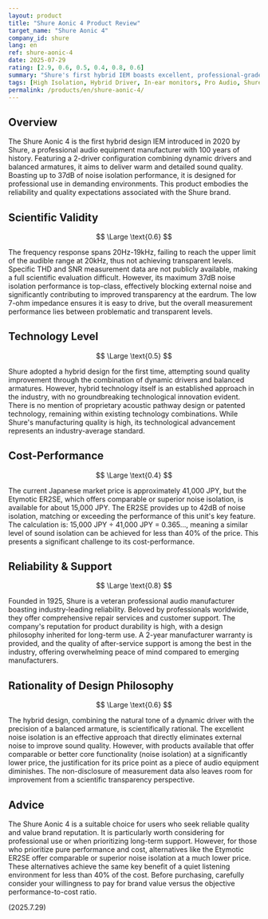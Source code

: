 ```yaml
---
layout: product
title: "Shure Aonic 4 Product Review"
target_name: "Shure Aonic 4"
company_id: shure
lang: en
ref: shure-aonic-4
date: 2025-07-29
rating: [2.9, 0.6, 0.5, 0.4, 0.8, 0.6]
summary: "Shure's first hybrid IEM boasts excellent, professional-grade noise isolation. However, it faces significant cost-performance challenges as products with comparable isolation are available at a much lower price."
tags: [High Isolation, Hybrid Driver, In-ear monitors, Pro Audio, Shure]
permalink: /products/en/shure-aonic-4/
---
```

## Overview

The Shure Aonic 4 is the first hybrid design IEM introduced in 2020 by Shure, a professional audio equipment manufacturer with 100 years of history. Featuring a 2-driver configuration combining dynamic drivers and balanced armatures, it aims to deliver warm and detailed sound quality. Boasting up to 37dB of noise isolation performance, it is designed for professional use in demanding environments. This product embodies the reliability and quality expectations associated with the Shure brand.

## Scientific Validity

$$ \Large \text{0.6} $$

The frequency response spans 20Hz-19kHz, failing to reach the upper limit of the audible range at 20kHz, thus not achieving transparent levels. Specific THD and SNR measurement data are not publicly available, making a full scientific evaluation difficult. However, its maximum 37dB noise isolation performance is top-class, effectively blocking external noise and significantly contributing to improved transparency at the eardrum. The low 7-ohm impedance ensures it is easy to drive, but the overall measurement performance lies between problematic and transparent levels.

## Technology Level

$$ \Large \text{0.5} $$

Shure adopted a hybrid design for the first time, attempting sound quality improvement through the combination of dynamic drivers and balanced armatures. However, hybrid technology itself is an established approach in the industry, with no groundbreaking technological innovation evident. There is no mention of proprietary acoustic pathway design or patented technology, remaining within existing technology combinations. While Shure's manufacturing quality is high, its technological advancement represents an industry-average standard.

## Cost-Performance

$$ \Large \text{0.4} $$

The current Japanese market price is approximately 41,000 JPY, but the Etymotic ER2SE, which offers comparable or superior noise isolation, is available for about 15,000 JPY. The ER2SE provides up to 42dB of noise isolation, matching or exceeding the performance of this unit's key feature. The calculation is: 15,000 JPY ÷ 41,000 JPY = 0.365..., meaning a similar level of sound isolation can be achieved for less than 40% of the price. This presents a significant challenge to its cost-performance.

## Reliability & Support

$$ \Large \text{0.8} $$

Founded in 1925, Shure is a veteran professional audio manufacturer boasting industry-leading reliability. Beloved by professionals worldwide, they offer comprehensive repair services and customer support. The company's reputation for product durability is high, with a design philosophy inherited for long-term use. A 2-year manufacturer warranty is provided, and the quality of after-service support is among the best in the industry, offering overwhelming peace of mind compared to emerging manufacturers.

## Rationality of Design Philosophy

$$ \Large \text{0.6} $$

The hybrid design, combining the natural tone of a dynamic driver with the precision of a balanced armature, is scientifically rational. The excellent noise isolation is an effective approach that directly eliminates external noise to improve sound quality. However, with products available that offer comparable or better core functionality (noise isolation) at a significantly lower price, the justification for its price point as a piece of audio equipment diminishes. The non-disclosure of measurement data also leaves room for improvement from a scientific transparency perspective.

## Advice

The Shure Aonic 4 is a suitable choice for users who seek reliable quality and value brand reputation. It is particularly worth considering for professional use or when prioritizing long-term support. However, for those who prioritize pure performance and cost, alternatives like the Etymotic ER2SE offer comparable or superior noise isolation at a much lower price. These alternatives achieve the same key benefit of a quiet listening environment for less than 40% of the cost. Before purchasing, carefully consider your willingness to pay for brand value versus the objective performance-to-cost ratio.

(2025.7.29)
